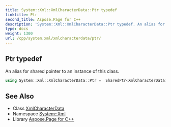 ```yaml
---
title: System::Xml::XmlCharacterData::Ptr typedef
linktitle: Ptr
second_title: Aspose.Page for C++
description: 'System::Xml::XmlCharacterData::Ptr typedef. An alias for shared pointer to an instance of this class in C++.'
type: docs
weight: 1300
url: /cpp/system.xml/xmlcharacterdata/ptr/
---
```

## Ptr typedef


An alias for shared pointer to an instance of this class.

```cpp
using System::Xml::XmlCharacterData::Ptr =  SharedPtr<XmlCharacterData>
```

## See Also

* Class [XmlCharacterData](../)
* Namespace [System::Xml](../../)
* Library [Aspose.Page for C++](../../../)
